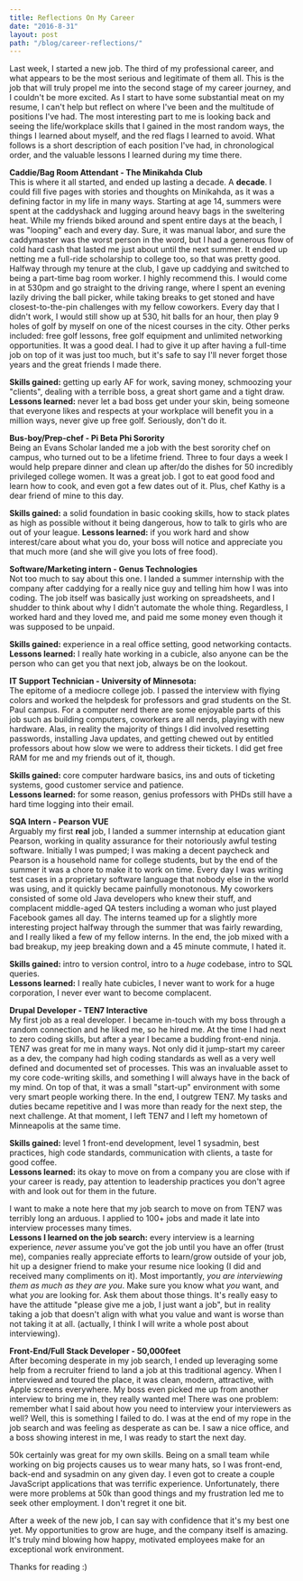 ```yaml
---
title: Reflections On My Career
date: "2016-8-31"
layout: post
path: "/blog/career-reflections/"
---
```


Last week, I started a new job. The third of my professional career, and what appears to be the most serious and legitimate of them all. This is the job that will truly propel me into the second stage of my career journey, and I couldn't be more excited. As I start to have some substantial meat on my resume, I can't help but reflect on where I've been and the multitude of positions I've had. The most interesting part to me is looking back and seeing the life/workplace skills that I gained in the most random ways, the things I learned about myself, and the red flags I learned to avoid. What follows is a short description of each position I've had, in chronological order, and the valuable lessons I learned during my time there.

**Caddie/Bag Room Attendant - The Minikahda Club**  
This is where it all started, and ended up lasting a decade. A **decade**. I could fill five pages with stories and thoughts on Minikahda, as it was a defining factor in my life in many ways. Starting at age 14, summers were spent at the caddyshack and lugging around heavy bags in the sweltering heat. While my friends biked around and spent entire days at the beach, I was "looping" each and every day. Sure, it was manual labor, and sure the caddymaster was the worst person in the word, but I had a generous flow of cold hard cash that lasted me just about until the next summer. It ended up netting me a full-ride scholarship to college too, so that was pretty good. Halfway through my tenure at the club, I gave up caddying and switched to being a part-time bag room worker. I highly recommend this. I would come in at 530pm and go straight to the driving range, where I spent an evening lazily driving the ball picker, while taking breaks to get stoned and have closest-to-the-pin challenges with my fellow coworkers. Every day that I didn't work, I would still show up at 530, hit balls for an hour, then play 9 holes of golf by myself on one of the nicest courses in the city. Other perks included: free golf lessons, free golf equipment and unlimited networking opportunities. It was a good deal. I had to give it up after having a full-time job on top of it was just too much, but it's safe to say I'll never forget those years and the great friends I made there.

**Skills gained:** getting up early AF for work, saving money, schmoozing your "clients", dealing with a terrible boss, a great short game and a tight draw.  
**Lessons learned:** never let a bad boss get under your skin, being someone that everyone likes and respects at your workplace will benefit you in a million ways, never give up free golf. Seriously, don't do it.

**Bus-boy/Prep-chef - Pi Beta Phi Sorority**  
Being an Evans Scholar landed me a job with the best sorority chef on campus, who turned out to be a lifetime friend. Three to four days a week I would help prepare dinner and clean up after/do the dishes for 50 incredibly privileged college women. It was a great job. I got to eat good food and learn how to cook, and even got a few dates out of it. Plus, chef Kathy is a dear friend of mine to this day.

**Skills gained:** a solid foundation in basic cooking skills, how to stack plates as high as possible without it being dangerous, how to talk to girls who are out of your league.
**Lessons learned:** if you work hard and show interest/care about what you do, your boss will notice and appreciate you that much more (and she will give you lots of free food).

**Software/Marketing intern - Genus Technologies**  
Not too much to say about this one. I landed a summer internship with the company after caddying for a really nice guy and telling him how I was into coding. The job itself was basically just working on spreadsheets, and I shudder to think about why I didn't automate the whole thing. Regardless, I worked hard and they loved me, and paid me some money even though it was supposed to be unpaid.

**Skills gained:** experience in a real office setting, good networking contacts.  
**Lessons learned:** I really hate working in a cubicle, also anyone can be the person who can get you that next job, always be on the lookout.

**IT Support Technician - University of Minnesota:**  
The epitome of a mediocre college job. I passed the interview with flying colors and worked the helpdesk for professors and grad students on the St. Paul campus. For a computer nerd there are some enjoyable parts of this job such as building computers, coworkers are all nerds, playing with new hardware. Alas, in reality the majority of things I did involved resetting passwords, installing Java updates, and getting chewed out by entitled professors about how slow we were to address their tickets. I did get free RAM for me and my friends out of it, though.

**Skills gained:** core computer hardware basics, ins and outs of ticketing systems, good customer service and patience.  
**Lessons learned:** for some reason, genius professors with PHDs still have a hard time logging into their email.

**SQA Intern - Pearson VUE**  
Arguably my first **real** job, I landed a summer internship at education giant Pearson, working in quality assurance for their notoriously awful testing software. Initially I was pumped; I was making a decent paycheck and Pearson is a household name for college students, but by the end of the summer it was a chore to make it to work on time. Every day I was writing test cases in a proprietary software language that nobody else in the world was using, and it quickly became painfully monotonous. My coworkers consisted of some old Java developers who knew their stuff, and complacent middle-aged QA testers including a woman who just played Facebook games all day. The interns teamed up for a slightly more interesting project halfway through the summer that was fairly rewarding, and I really liked a few of my fellow interns. In the end, the job mixed with a bad breakup, my jeep breaking down and a 45 minute commute, I hated it.

**Skills gained:** intro to version control, intro to a *huge* codebase, intro to SQL queries.  
**Lessons learned:** I really hate cubicles, I never want to work for a huge corporation, I never ever want to become complacent.

**Drupal Developer - TEN7 Interactive**  
My first job as a real developer. I became in-touch with my boss through a random connection and he liked me, so he hired me. At the time I had next to zero coding skills, but after a year I became a budding front-end ninja. TEN7 was great for me in many ways. Not only did it jump-start my career as a dev, the company had high coding standards as well as a very well defined and documented set of processes. This was an invaluable asset to my core code-writing skills, and something I will always have in the back of my mind. On top of that, it was a small "start-up" environment with some very smart people working there. In the end, I outgrew TEN7. My tasks and duties became repetitive and I was more than ready for the next step, the next challenge. At that moment, I left TEN7 and I left my hometown of Minneapolis at the same time.

**Skills gained:** level 1 front-end development, level 1 sysadmin,  best practices, high code standards, communication with clients, a taste for good coffee.  
**Lessons learned:** its okay to move on from a company you are close with if your career is ready, pay attention to leadership practices you don't agree with and look out for them in the future.

I want to make a note here that my job search to move on from TEN7 was terribly long an arduous. I applied to 100+ jobs and made it late into interview processes many times.  
**Lessons I learned on the job search:** every interview is a learning experience, *never* assume you've got the job until you have an offer (trust me), companies really appreciate efforts to learn/grow outside of your job, hit up a designer friend to make your resume nice looking (I did and received many compliments on it). Most importantly, *you are interviewing them as much as they are you*. Make sure you know what *you* want, and what *you* are looking for. Ask them about those things. It's really easy to have the attitude "please give me a job, I just want a job", but in reality taking a job that doesn't align with what you value and want is worse than not taking it at all. (actually, I think I will write a whole post about interviewing).

**Front-End/Full Stack Developer - 50,000feet**  
After becoming desperate in my job search, I ended up leveraging some help from a recruiter friend to land a job at this traditional agency. When I interviewed and toured the place, it was clean, modern, attractive, with Apple screens everywhere. My boss even picked me up from another interview to bring me in, they really wanted me! There was one problem: remember what I said about how you need to interview your interviewers as well? Well, this is something I failed to do. I was at the end of my rope in the job search and was feeling as desperate as can be. I saw a nice office, and a boss showing interest in me, I was ready to start the next day. 

50k certainly was great for my own skills. Being on a small team while working on big projects causes us to wear many hats, so I was front-end, back-end and sysadmin on any given day. I even got to create a couple JavaScript applications that was terrific experience. Unfortunately, there were more problems at 50k than good things and my frustration led me to seek other employment. I don't regret it one bit.

After a week of the new job, I can say with confidence that it's my best one yet. My opportunities to grow are huge, and the company itself is amazing. It's truly mind blowing how happy, motivated employees make for an exceptional work environment. 

Thanks for reading :)

